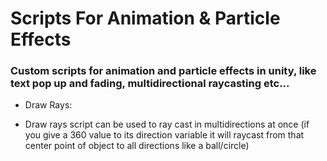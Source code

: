 # Scripts For Animation & Particle Effects
### Custom scripts for animation and particle effects in unity, like text pop up and fading, multidirectional raycasting etc...



* Draw Rays:
- Draw rays script can be used to ray cast in multidirections at once (if you give a 360 value to its direction variable it will raycast from that center point of object to all directions like a ball/circle)
